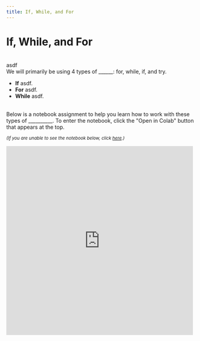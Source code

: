 ```yaml
---
title: If, While, and For
---
```


# If, While, and For

<br>
asdf

<br>
We will primarily be using 4 types of ______: for, while, if, and try.
<ul>
<li><b>If</b> asdf.</li>
  <li><b>For</b> asdf.</li>
  <li><b>While</b> asdf.</li>
  </ul>

<br>
Below is a notebook assignment to help you learn how to work with these types of __________. To enter the notebook, click the "Open in Colab" button that appears at the top.

<small><i>(If you are unable to see the notebook below, click <a href='https://nbviewer.jupyter.org/github/jpskycak/aihigh/blob/master/intro-to-ai/codingBootcamp_ifWhileFor.ipynb'>here</a>.)</i></small>

<iframe src="https://nbviewer.jupyter.org/github/jpskycak/aihigh/blob/master/intro-to-ai/codingBootcamp_ifWhileFor.ipynb" style="display: block; width: 98%; height: 500px;" frameborder="0" marginheight="0" marginwidth="0" align="center">Loading...</iframe>

